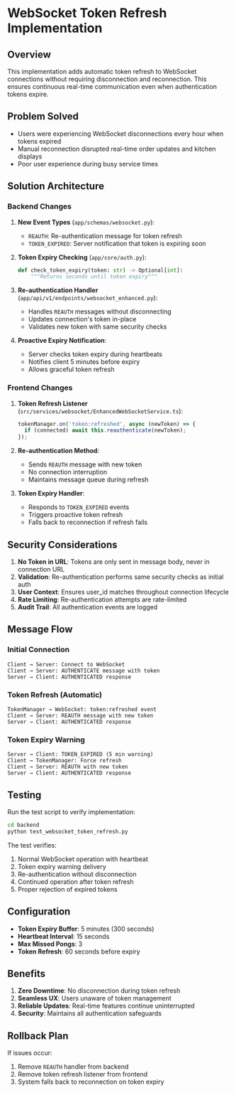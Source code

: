 # WebSocket Token Refresh Implementation

## Overview
This implementation adds automatic token refresh to WebSocket connections without requiring disconnection and reconnection. This ensures continuous real-time communication even when authentication tokens expire.

## Problem Solved
- Users were experiencing WebSocket disconnections every hour when tokens expired
- Manual reconnection disrupted real-time order updates and kitchen displays
- Poor user experience during busy service times

## Solution Architecture

### Backend Changes

1. **New Event Types** (`app/schemas/websocket.py`):
   - `REAUTH`: Re-authentication message for token refresh
   - `TOKEN_EXPIRED`: Server notification that token is expiring soon

2. **Token Expiry Checking** (`app/core/auth.py`):
   ```python
   def check_token_expiry(token: str) -> Optional[int]:
       """Returns seconds until token expiry"""
   ```

3. **Re-authentication Handler** (`app/api/v1/endpoints/websocket_enhanced.py`):
   - Handles `REAUTH` messages without disconnecting
   - Updates connection's token in-place
   - Validates new token with same security checks

4. **Proactive Expiry Notification**:
   - Server checks token expiry during heartbeats
   - Notifies client 5 minutes before expiry
   - Allows graceful token refresh

### Frontend Changes

1. **Token Refresh Listener** (`src/services/websocket/EnhancedWebSocketService.ts`):
   ```typescript
   tokenManager.on('token:refreshed', async (newToken) => {
     if (connected) await this.reauthenticate(newToken);
   });
   ```

2. **Re-authentication Method**:
   - Sends `REAUTH` message with new token
   - No connection interruption
   - Maintains message queue during refresh

3. **Token Expiry Handler**:
   - Responds to `TOKEN_EXPIRED` events
   - Triggers proactive token refresh
   - Falls back to reconnection if refresh fails

## Security Considerations

1. **No Token in URL**: Tokens are only sent in message body, never in connection URL
2. **Validation**: Re-authentication performs same security checks as initial auth
3. **User Context**: Ensures user_id matches throughout connection lifecycle
4. **Rate Limiting**: Re-authentication attempts are rate-limited
5. **Audit Trail**: All authentication events are logged

## Message Flow

### Initial Connection
```
Client → Server: Connect to WebSocket
Client → Server: AUTHENTICATE message with token
Server → Client: AUTHENTICATED response
```

### Token Refresh (Automatic)
```
TokenManager → WebSocket: token:refreshed event
Client → Server: REAUTH message with new token  
Server → Client: AUTHENTICATED response
```

### Token Expiry Warning
```
Server → Client: TOKEN_EXPIRED (5 min warning)
Client → TokenManager: Force refresh
Client → Server: REAUTH with new token
Server → Client: AUTHENTICATED response
```

## Testing

Run the test script to verify implementation:
```bash
cd backend
python test_websocket_token_refresh.py
```

The test verifies:
1. Normal WebSocket operation with heartbeat
2. Token expiry warning delivery
3. Re-authentication without disconnection
4. Continued operation after token refresh
5. Proper rejection of expired tokens

## Configuration

- **Token Expiry Buffer**: 5 minutes (300 seconds)
- **Heartbeat Interval**: 15 seconds
- **Max Missed Pongs**: 3
- **Token Refresh**: 60 seconds before expiry

## Benefits

1. **Zero Downtime**: No disconnection during token refresh
2. **Seamless UX**: Users unaware of token management
3. **Reliable Updates**: Real-time features continue uninterrupted
4. **Security**: Maintains all authentication safeguards

## Rollback Plan

If issues occur:
1. Remove `REAUTH` handler from backend
2. Remove token refresh listener from frontend
3. System falls back to reconnection on token expiry